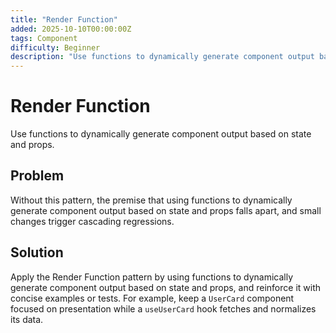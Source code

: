 ```yaml
---
title: "Render Function"
added: 2025-10-10T00:00:00Z
tags: Component
difficulty: Beginner
description: "Use functions to dynamically generate component output based on state and props."
---
```

# Render Function

Use functions to dynamically generate component output based on state and props.

## Problem

Without this pattern, the premise that using functions to dynamically generate component output based on state and props falls apart, and small changes trigger cascading regressions.

## Solution

Apply the Render Function pattern by using functions to dynamically generate component output based on state and props, and reinforce it with concise examples or tests. For example, keep a `UserCard` component focused on presentation while a `useUserCard` hook fetches and normalizes its data.
